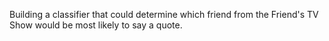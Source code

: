 Building a classifier that could determine which friend from the Friend's TV Show would be most likely to say a quote.
